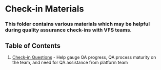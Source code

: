 # Check-in Materials

### This folder contains various materials which may be helpful during quality assurance check-ins with VFS teams.

## Table of Contents
1. [Check-in Questions](check-in-questions.md) - Help gauge QA progress, QA process maturity on the team, and need for QA assistance from platform team
